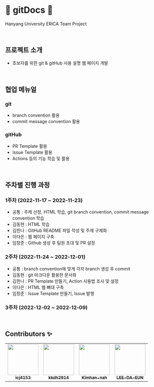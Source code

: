 # 📝 gitDocs 📝
Hanyang University ERICA Team Project

<br/>

## 프로젝트 소개
- 초보자를 위한 git & gitHub 사용 설명 웹 페이지 개발

<br/>


## 협업 메뉴얼
### git
 - branch convention 활용
 - commit message convention 활용
	
### gitHub
 - PR Template 활용
 - Issue Template 활용
 - Actions 등의 기능 학습 및 활용

<br/>

 ## 주차별 진행 과정
 ### 1주차 (2022-11-17 ~ 2022-11-23)
 - 공통 : 주제 선정, HTML 학습, git branch convention, commit message convention 학습
 - 김동현 : HTML 학습
 - 김한나 : GitHub README 파일 작성 및 주제 구체화
 - 이다은 : 웹 페이지 구축
 - 임창준 : Github 생성 후 팀원 초대 및 PR 설정
### 2주차 (2022-11-24 ~ 2022-12-01)
  - 공통 : branch convention에 맞게 각자 branch 생성 후 commit
  - 김동현 : git 마크다운 활용한 문서화
  - 김한나 : PR Template 만들기, Action 사용법 조사 및 설정
  - 이다은 : HTML 웹 뼈대 구축
  - 임창준 : Issue Template 만들기, Issue 발행
### 3주차 (2022-12-02 ~ 2022-12-09)


<br/>

## Contributors ✨
<table>
  <tbody>
    <tr>
      <td align="center">
        <a href="https://github.com/icj4153">
          <img src="https://avatars.githubusercontent.com/u/115138216?v=4" width="100px;" alt=""/>
          <br /><sub><b>icj4153</b></sub>
        </a><br />
       </td>
      <td align="center">
        <a href="https://github.com/kkdh2914">
          <img src="https://avatars.githubusercontent.com/u/55482976?v=4" width="100px;" alt=""/>
          <br /><sub><b>kkdh2914</b></sub>
        </a><br />
       </td>
      <td align="center">
        <a href="https://github.com/Kimhan-nah">
          <img src="https://avatars.githubusercontent.com/u/33301153?v=4" width="100px;" alt=""/>
          <br /><sub><b>Kimhan-nah</b></sub>
        </a><br />
       </td>
      <td align="center">
        <a href="https://github.com/LEE-DA-EUN">
          <img src="https://avatars.githubusercontent.com/u/56716976?v=4" width="100px;" alt=""/>
          <br /><sub><b>LEE-DA-EUN</b></sub>
        </a><br />
       </td>
     </tr>
  </tbody>
</table>